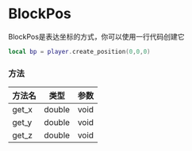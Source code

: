 # BlockPos

BlockPos是表达坐标的方式，你可以使用一行代码创建它

```lua
local bp = player.create_position(0,0,0)
```

### 方法

|  方法名   | 类型  | 参数  |
|  ----  | ----  | ----  |
|  get_x   | double  | void |
|  get_y   | double  | void |
|  get_z   | double  | void |